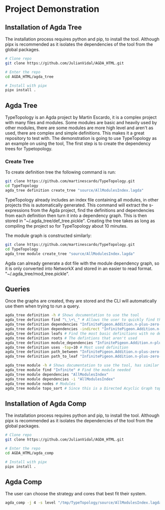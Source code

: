 # Project Demonstration

## Installation of Agda Tree

The installation process requires python and pip, to install the tool. Although
pipx is recommended as it isolates the dependencies of the tool from the global
packages.

```bash
# Clone repo
git clone https://github.com/JulianVidal/AGDA_HTML.git

# Enter the repo
cd AGDA_HTML/agda_tree

# Install with pipx
pipx install .
```

## Agda Tree

TypeTopology is an Agda project by Martin Escardo, it is a complex project with
many files and modules. Some modules are basic and heavily used by other
modules, there are some modules are more high level and aren't as used, there
are complex and simple definitions. This makes it a great repository to test
with. The demonstration is going to use TypeTopology as an example on using the
tool, The first step is to create the dependency trees for Typetopology.


### Create Tree

To create definition tree the following command is run:

```bash
git clone https://github.com/martinescardo/TypeTopology.git
cd TypeTopology
agda_tree definition create_tree "source/AllModulesIndex.lagda"
```

TypeTopology already includes an index file containing all modules, in other
projects this is automatically generated. This command will extract the
s-expressions from the Agda project, find the definitions and dependencies from
each definition then turn it into a dependency graph. This is then stored in
"~/.agda_tree/def_tree.pickle". Creating the tree takes as long as compiling
the project so for TypeTopology about 10 minutes.

The module graph is constructed similarly:

```bash
git clone https://github.com/martinescardo/TypeTopology.git
cd TypeTopology
agda_tree module create_tree "source/AllModulesIndex.lagda"
```

Agda can already generate a dot file with the module dependency graph, so it is
only converted into NetworkX and stored in an easier to read format.
"~/.agda_tree/mod_tree.pickle".

## Queries

Once the graphs are created, they are stored and the CLI will automatically use
them when trying to run a query.

```bash
agda_tree definition -h # Shows documentation to use the tool
agda_tree definition find "\_\+\_" # Allows the user to quickly find the definition they want to analyse
agda_tree definition dependencies "InfinitePigeon.Addition.n-plus-zero-equals-n" # Get dependencies of that definition
agda_tree definition dependencies -indirect "InfinitePigeon.Addition.n-plus-zero-equals-n"
agda_tree definition leafs # Find the most basic definitions with no dependencies
agda_tree definition roots # The defintions that aren't used
agda_tree definition module_dependencies "InfinitePigeon.Addition.n-plus-zero-equals-n" # The modules this defnition uses, the complexity of a definition
agda_tree definition uses -top=10 # Most used definition
agda_tree definition path_between "InfinitePigeon.Addition.n-plus-zero-equals-n" "MLTT.Natural-Numbers-Type.ℕ" # Path between two modules
agda_tree definition path_to_leaf "InfinitePigeon.Addition.n-plus-zero-equals-n" # Path to leaf, to see how complex the definition is

agda_tree module -h # Shows documentation to use the tool, has similar queries
agda_tree module find "Infinite" # Find the module needed
agda_tree module dependencies "AllModulesIndex" 
agda_tree module dependencies -i "AllModulesIndex" 
agda_tree module nodes # Modules
agda_tree module topo_sort # Since this is a Directed Acyclic Graph topo sort is available
```

## Installation of Agda Comp

The installation process requires python and pip, to install the tool. Although
pipx is recommended as it isolates the dependencies of the tool from the global
packages.

```bash
# Clone repo
git clone https://github.com/JulianVidal/AGDA_HTML.git

# Enter the repo
cd AGDA_HTML/agda_comp

# Install with pipx
pipx install .
```

## Agda Comp

The user can choose the strategy and cores that best fit their system.
```bash
agda_comp -j 4 -s level "/tmp/TypeTopology/source/AllModulesIndex.lagda"
```
